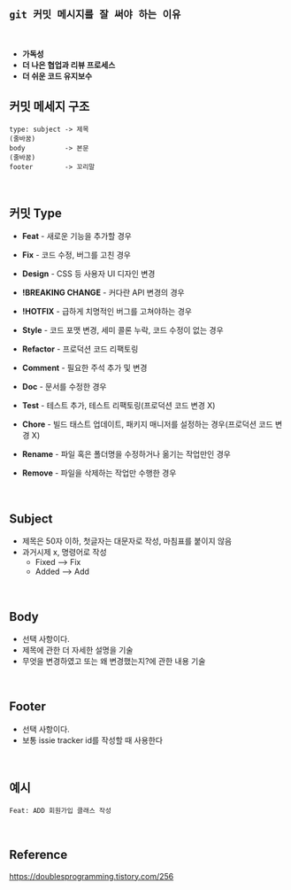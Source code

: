 ## `git 커밋 메시지를 잘 써야 하는 이유`

<br/>

- **가독성**
- **더 나은 협업과 리뷰 프로세스**
- **더 쉬운 코드 유지보수**
  <br/>

## 커밋 메세지 구조

```
type: subject -> 제목
(줄바꿈)
body          -> 본문
(줄바꿈)
footer        -> 꼬리말
```

<br/>

## 커밋 Type

- **Feat** - 새로운 기능을 추가할 경우
- **Fix** - 코드 수정, 버그를 고친 경우
- **Design** - CSS 등 사용자 UI 디자인 변경
- **!BREAKING CHANGE** - 커다란 API 변경의 경우
- **!HOTFIX** - 급하게 치명적인 버그를 고쳐야하는 경우
- **Style** - 코드 포맷 변경, 세미 콜론 누락, 코드 수정이 없는 경우
- **Refactor** - 프로덕션 코드 리팩토링
- **Comment** - 필요한 주석 추가 및 변경
- **Doc** - 문서를 수정한 경우
- **Test** - 테스트 추가, 테스트 리팩토링(프로덕션 코드 변경 X)
- **Chore** - 빌드 태스트 업데이트, 패키지 매니저를 설정하는 경우(프로덕션 코드 변경 X)
- **Rename** - 파일 혹은 폴더명을 수정하거나 옮기는 작업만인 경우
- **Remove** - 파일을 삭제하는 작업만 수행한 경우

  <br/>

## Subject

- 제목은 50자 이하, 첫글자는 대문자로 작성, 마침표를 붙이지 않음
- 과거시제 x, 명령어로 작성
  - Fixed --> Fix
  - Added --> Add

<br/>

## Body

- 선택 사항이다.
- 제목에 관한 더 자세한 설명을 기술
- 무엇을 변경하였고 또는 왜 변경했는지?에 관한 내용 기술

<br/>

## Footer

- 선택 사항이다.
- 보통 issie tracker id를 작성할 때 사용한다

<br/>

## 예시

```
Feat: ADD 회원가입 클래스 작성
```

<br/>

## Reference

https://doublesprogramming.tistory.com/256
